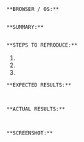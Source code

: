     **BROWSER / OS:**


    **SUMMARY:**


    **STEPS TO REPRODUCE:**

1.

2.

3.


    **EXPECTED RESULTS:**



    **ACTUAL RESULTS:**



    **SCREENSHOT:**


